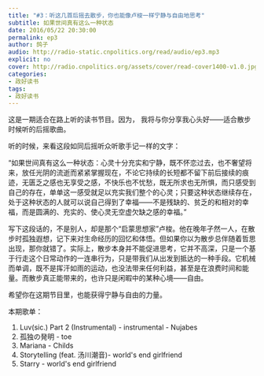```yaml
---
title: "#3：听这几首后摇去散步，你也能像卢梭一样宁静与自由地思考"
subtitle: 如果世间真有这么一种状态
date: 2016/05/22 20:30:00
permalink: ep3
author: 鸽子
audio: http://radio-static.cnpolitics.org/read/audio/ep3.mp3
explicit: no
cover: http://radio.cnpolitics.org/assets/cover/read-cover1400-v1.0.jpg
categories:
- 政好读书
tags:
- 政好读书
---
```


这是一期适合在路上听的读书节目。因为， 我将与你分享我心头好——适合散步时候听的后摇歌曲。

听的时候，来看这段如同后摇听众听歌手记一样的文字：

“如果世间真有这么一种状态：心灵十分充实和宁静，既不怀恋过去，也不奢望将来，放任光阴的流逝而紧紧掌握现在，不论它持续的长短都不留下前后接续的痕迹，无匮乏之感也无享受之感，不快乐也不忧愁，既无所求也无所惧，而只感受到自己的存在，单单这一感受就足以充实我们整个的心灵；只要这种状态继续存在，处于这种状态的人就可以说自己得到了幸福——不是残缺的、贫乏的和相对的幸福，而是圆满的、充实的、使心灵无空虚欠缺之感的幸福。”

写下这段话的，不是别人，却是那个“启蒙思想家”卢梭。他在晚年孑然一人，在散步时孤独遐想，记下来对生命经历的回忆和体悟。但如果你以为散步总伴随着哲思出现，那你就错了。实际上，散步本身并不能促进思考，它并不高深，只是一个基于行走这个日常动作的一连串行为，只是带我们从出发到抵达的一种手段。它机械而单调，既不是挥汗如雨的运动，也没法带来任何利益，甚至是在浪费时间和能量。而散步真正能带来的，也许只是闲暇中的某种心境——自由。

希望你在这期节目里，也能获得宁静与自由的力量。

本期歌单：
1. Luv(sic.) Part 2 (Instrumental) - instrumental - Nujabes
2. 孤独の発明 - toe
3. Mariana - Childs
4. Storytelling (feat. 汤川潮音)- world's end girlfriend
5. Starry - world's end girlfriend